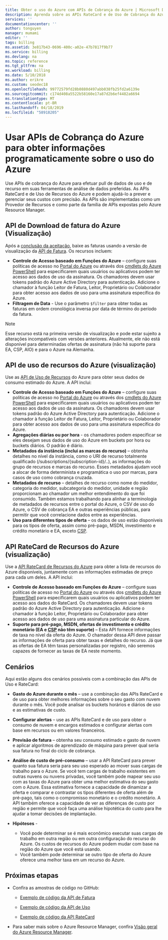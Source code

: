 ```yaml
---
title: Obter o uso do Azure com APIs de Cobrança do Azure | Microsoft Docs
description: Aprenda sobre as APIs RateCard e de Uso de Cobrança do Azure, que são usadas para fornecer informações sobre o consumo de recursos e as tendências do Azure.
services: ''
documentationcenter: ''
author: tonguyen
manager: mumami
editor: ''
tags: billing
ms.assetid: 3e817b43-0696-400c-a02e-47b7817f9b77
ms.service: billing
ms.devlang: na
ms.topic: reference
ms.tgt_pltfrm: na
ms.workload: billing
ms.date: 5/10/2018
ms.author: erikre
ms.custom: seodec18
ms.openlocfilehash: 99772579fd28b0880d497abb038fb25fd2a6139e
ms.sourcegitcommit: c174d408a5522b58160e17a87d2b6ef4482a6694
ms.translationtype: MT
ms.contentlocale: pt-BR
ms.lasthandoff: 04/18/2019
ms.locfileid: "58918205"
---
```

# <a name="use-azure-billing-apis-to-programmatically-get-insight-into-your-azure-usage"></a>Usar APIs de Cobrança do Azure para obter informações programaticamente sobre o uso do Azure
Use APIs de cobrança do Azure para efetuar pull de dados de uso e de recurso em suas ferramentas de análise de dados preferidas. As APIs RateCard e de Uso de Recursos do Azure e podem ajudá-lo a prever e gerenciar seus custos com precisão. As APIs são implementadas como um Provedor de Recursos e como parte da família de APIs expostas pelo Azure Resource Manager.  

## <a name="azure-invoice-download-api-preview"></a>API de Download de fatura do Azure (Visualização)
Após a [conclusão da aceitação](billing-manage-access.md#opt-in), baixe as faturas usando a versão de visualização da [API de Fatura](/rest/api/billing). Os recursos incluem:

* **Controle de Acesso baseado em Funções do Azure** – configure suas políticas de acesso no [Portal do Azure](https://portal.azure.com) ou através dos [cmdlets do Azure PowerShell](/powershell/azure/overview) para especificarem quais usuários ou aplicativos podem ter acesso aos dados de uso da assinatura. Os chamadores devem usar tokens padrão do Azure Active Directory para autenticação. Adicione o chamador à função Leitor de Fatura, Leitor, Proprietário ou Colaborador para obter acesso aos dados de uso para uma assinatura específica do Azure.
* **Filtragem de Data** - Use o parâmetro `$filter` para obter todas as faturas em ordem cronológica inversa por data de término do período da fatura.

> [!NOTE]
> Esse recurso está na primeira versão de visualização e pode estar sujeito a alterações incompatíveis com versões anteriores. Atualmente, ele não está disponível para determinadas ofertas de assinatura (não há suporte para EA, CSP, AIO) e para o Azure na Alemanha.

## <a name="azure-resource-usage-api-preview"></a>API de uso de recursos do Azure (visualização)
Use as [API de Uso de Recursos](/previous-versions/azure/reference/mt219003(v=azure.100)) do Azure para obter seus dados de consumo estimado do Azure. A API inclui:

* **Controle de Acesso baseado em Funções do Azure** – configure suas políticas de acesso no [Portal do Azure](https://portal.azure.com) ou através dos [cmdlets do Azure PowerShell](/powershell/azure/overview) para especificarem quais usuários ou aplicativos podem ter acesso aos dados de uso da assinatura. Os chamadores devem usar tokens padrão do Azure Active Directory para autenticação. Adicione o chamador à função Leitor de Fatura, Leitor, Proprietário ou Colaborador para obter acesso aos dados de uso para uma assinatura específica do Azure.
* **Agregações diárias ou por hora** - os chamadores podem especificar se eles desejam seus dados de uso do Azure em buckets por hora ou buckets diários. O padrão é diário.
* **Metadados da instância (inclui as marcas do recurso)** – obtenha detalhes no nível da instância, como o URI de recurso totalmente qualificado (/subscriptions/{subscription-id}/..), as informações do grupo de recursos e marcas do recurso. Esses metadados ajudam você a alocar de forma determinista e programática o uso por marcas, para casos de uso como cobrança cruzada.
* **Metadados de recurso** – detalhes de recurso como nome do medidor, categoria do medidor, subcategoria do medidor, unidade e região proporcionam ao chamador um melhor entendimento do que foi consumido. Também estamos trabalhando para alinhar a terminologia de metadados de recursos entre o portal do Azure, o CSV de uso do Azure, o CSV de cobrança EA e outras experiências públicas, para permitir que você correlacione dados entre as experiências.
* **Uso para diferentes tipos de oferta** – os dados de uso estão disponíveis para os tipos de oferta, assim como pré-pago, MSDN, investimento e crédito monetário e EA, exceto [CSP](https://docs.microsoft.com/azure/cloud-solution-provider/billing/azure-csp-invoice#retrieve-usage-data-for-a-specific-subscription).

## <a name="azure-resource-ratecard-api-preview"></a>API RateCard de Recursos do Azure (visualização)
Use a [API RateCard de Recursos do Azure](/previous-versions/azure/reference/mt219005(v=azure.100)) para obter a lista de recursos do Azure disponíveis, juntamente com as informações estimadas de preço para cada um deles. A API inclui:

* **Controle de Acesso baseado em Funções do Azure** – configure suas políticas de acesso no [Portal do Azure](https://portal.azure.com) ou através dos [cmdlets do Azure PowerShell](/powershell/azure/overview) para especificarem quais usuários ou aplicativos podem ter acesso aos dados do RateCard. Os chamadores devem usar tokens padrão do Azure Active Directory para autenticação. Adicione o chamador à função Leitor, Proprietário ou Colaborador para obter acesso aos dados de uso para uma assinatura particular do Azure.
* **Suporte para pré-pago, MSDN, ofertas de investimento e crédito monetário (EA e [CSP](https://docs.microsoft.com/azure/cloud-solution-provider/billing/azure-csp-pricelist#get-prices-by-using-the-azure-rate-card) não têm suporte)** – Esta API fornece informações de taxa no nível da oferta do Azure.  O chamador dessa API deve passar as informações de oferta para obter taxas e detalhes do recurso. Já que as ofertas de EA têm taxas personalizadas por registro, não seremos capazes de fornecer as taxas de EA neste momento.

## <a name="scenarios"></a>Cenários
Aqui estão alguns dos cenários possíveis com a combinação das APIs de Uso e RateCard:

* **Gasto do Azure durante o mês** – use a combinação das APIs RateCard e de uso para obter melhores informações sobre o seu gasto com nuvem durante o mês. Você pode analisar os buckets horários e diários de uso e as estimativas de custo.
* **Configurar alertas** – use as APIs RateCard e de uso para obter o consumo de nuvem e encargos estimados e configurar alertas com base em recursos ou em valores financeiros.
* **Previsão de fatura** – obtenha seu consumo estimado e gasto de nuvem e aplicar algoritmos de aprendizado de máquina para prever qual seria sua fatura no final do ciclo de cobrança.
* **Análise de custo de pré-consumo** – usar a API RateCard para prever quanto sua fatura seria para seu uso esperado ao mover suas cargas de trabalho para o Azure. Se você tem cargas de trabalho existentes em outras nuvens ou nuvens privadas, você também pode mapear seu uso com as taxas do Azure para obter uma melhor estimativa do seu gasto com o Azure. Essa estimativa fornece a capacidade de dinamizar a oferta e comparar e contrastar os tipos diferentes de oferta além de pré-pago, tais como o compromisso monetário e o crédito monetário. A API também oferece a capacidade de ver as diferenças de custo por região e permite que você faça uma análise hipotética do custo para lhe ajudar a tomar decisões de implantação.
* **Hipóteses** -

  * Você pode determinar se é mais econômico executar suas cargas de trabalho em outra região ou em outra configuração do recurso do Azure. Os custos de recursos do Azure podem mudar com base na região do Azure que você está usando.
  * Você também pode determinar se outro tipo de oferta do Azure oferece uma melhor taxa em um recurso do Azure.


## <a name="next-steps"></a>Próximas etapas
* Confira as amostras de código no GitHub:
  * [Exemplo de código da API de Fatura](https://go.microsoft.com/fwlink/?linkid=845124)

  * [Exemplo de código da API de Uso](https://github.com/Azure-Samples/billing-dotnet-usage-api)

  * [Exemplo de código da API RateCard](https://github.com/Azure-Samples/billing-dotnet-ratecard-api)

* Para saber mais sobre o Azure Resource Manager, confira [Visão geral do Azure Resource Manager](../azure-resource-manager/resource-group-overview.md).
